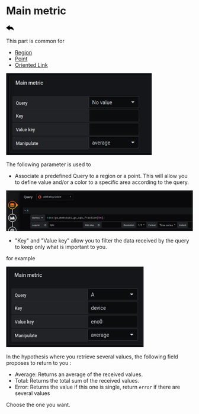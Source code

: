# Main metric
[![](../../screenshots/other/Go-back.png)](coordinates.md)

This part is common for 

- [Region](coordinates-space-region.md)
- [Point](coordinates-space-point.md)
- [Oriented Link](coordinates-space-link.md)



![main metric](../../screenshots/editor/coordinates/main-metric/main-metric.jpg)


The following parameter is used to 

- Associate a predefined Query to a region or a point. This will allow you to define value and/or a color to a specific area according to the query.

![main metric](../../screenshots/editor/coordinates/main-metric/main-metric-query-a.jpg)


- "Key" and "Value key" allow you to filter the data received by the query to keep only what is important to you.

for example 

![main metric](../../screenshots/editor/coordinates/main-metric/main-metric-key-value.png)


In the hypothesis where you retrieve several values, the following field proposes to return to you : 

- Average: Returns an average of the received values.
- Total: Returns the total sum of the received values.
- Error: Returns the value if this one is single, return `error` if there are several values

Choose the one you want.
